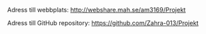 Adress till webbplats: http://webshare.mah.se/am3169/Projekt

Adress till GitHub repository: https://github.com/Zahra-013/Projekt